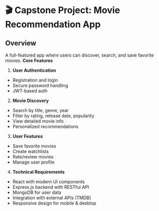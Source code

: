 # 🎬 Capstone Project: Movie Recommendation App

## Overview

A full-featured app where users can discover, search, and save favorite movies.
**Core Features**

1. **User Authentication**

- Registration and login
- Secure password handling
- JWT-based auth

2. **Movie Discovery**

- Search by title, genre, year
- Filter by rating, release date, popularity
- View detailed movie info
- Personalized recommendations

3. **User Features**

- Save favorite movies
- Create watchlists
- Rate/review movies
- Manage user profile

4. **Technical Requirements**

- React with modern UI components
- Express.js backend with RESTful API
- MongoDB for user data
- Integration with external APIs (TMDB)
- Responsive design for mobile & desktop
